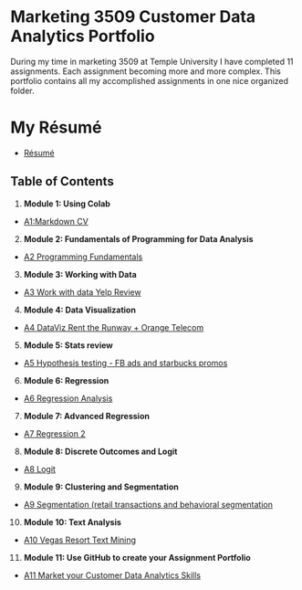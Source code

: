 # Marketing 3509 Customer Data Analytics Portfolio
During my time in marketing 3509 at Temple University I have completed 11 assignments. Each assignment becoming more and more complex. This portfolio contains all my accomplished assignments in one nice organized folder. 
# My Résumé
- [Résumé](https://colab.research.google.com/drive/1Jp85soF5V_ZYaSkXiftOjD591CXoRJTz?authuser=1)
## Table of Contents
1. **Module 1: Using Colab**
- [A1:Markdown CV](https://templeu.instructure.com/courses/100008/assignments/1350602)
2. **Module 2: Fundamentals of Programming for Data Analysis**
- [A2 Programming Fundamentals](https://templeu.instructure.com/courses/100008/assignments/1350603)
3. **Module 3: Working with Data**
- [A3 Work with data Yelp Review](https://templeu.instructure.com/courses/100008/assignments/1350604)
4. **Module 4: Data Visualization**
- [A4 DataViz Rent the Runway + Orange Telecom](https://templeu.instructure.com/courses/100008/assignments/1350605)
5. **Module 5: Stats review**
- [A5 Hypothesis testing - FB ads and starbucks promos](https://templeu.instructure.com/courses/100008/assignments/1350606)
6. **Module 6: Regression**
- [A6 Regression Analysis](https://templeu.instructure.com/courses/100008/assignments/1350607)
7. **Module 7: Advanced Regression**
- [A7 Regression 2](https://templeu.instructure.com/courses/100008/assignments/1350608)
8. **Module 8: Discrete Outcomes and Logit**
- [A8 Logit](https://templeu.instructure.com/courses/100008/assignments/1350609)
9. **Module 9: Clustering and Segmentation**
- [A9 Segmentation (retail transactions and behavioral segmentation](https://templeu.instructure.com/courses/100008/assignments/1350610)
10. **Module 10: Text Analysis**
- [A10 Vegas Resort Text Mining](https://templeu.instructure.com/courses/100008/assignments/1350601)
11. **Module 11: Use GitHub to create your Assignment Portfolio**
- [A11 Market your Customer Data Analytics Skills](https://github.com/ryankono1999/ReadMe/blob/main/README.md)
